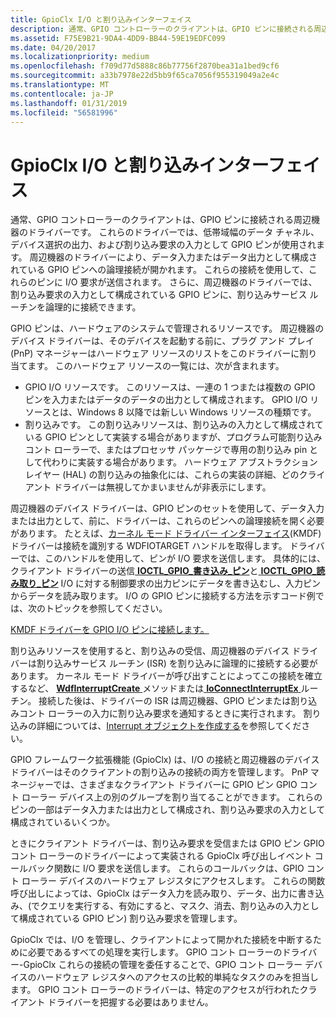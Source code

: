 ```yaml
---
title: GpioClx I/O と割り込みインターフェイス
description: 通常、GPIO コントローラーのクライアントは、GPIO ピンに接続される周辺機器のドライバーです。
ms.assetid: F75E9B21-9DA4-4DD9-BB44-59E19EDFC099
ms.date: 04/20/2017
ms.localizationpriority: medium
ms.openlocfilehash: f709d77d5888c86b77756f2870bea31a1bed9cf6
ms.sourcegitcommit: a33b7978e22d5bb9f65ca7056f955319049a2e4c
ms.translationtype: MT
ms.contentlocale: ja-JP
ms.lasthandoff: 01/31/2019
ms.locfileid: "56581996"
---
```

# <a name="gpioclx-io-and-interrupt-interfaces"></a>GpioClx I/O と割り込みインターフェイス


通常、GPIO コントローラーのクライアントは、GPIO ピンに接続される周辺機器のドライバーです。 これらのドライバーでは、低帯域幅のデータ チャネル、デバイス選択の出力、および割り込み要求の入力として GPIO ピンが使用されます。 周辺機器のドライバーにより、データ入力またはデータ出力として構成されている GPIO ピンへの論理接続が開かれます。 これらの接続を使用して、これらのピンに I/O 要求が送信されます。 さらに、周辺機器のドライバーでは、割り込み要求の入力として構成されている GPIO ピンに、割り込みサービス ルーチンを論理的に接続できます。

GPIO ピンは、ハードウェアのシステムで管理されるリソースです。 周辺機器のデバイス ドライバーは、そのデバイスを起動する前に、プラグ アンド プレイ (PnP) マネージャーはハードウェア リソースのリストをこのドライバーに割り当てます。 このハードウェア リソースの一覧には、次が含まれます。

-   GPIO I/O リソースです。 このリソースは、一連の 1 つまたは複数の GPIO ピンを入力またはデータのデータの出力として構成されます。 GPIO I/O リソースとは、Windows 8 以降では新しい Windows リソースの種類です。
-   割り込みです。 この割り込みリソースは、割り込みの入力として構成されている GPIO ピンとして実装する場合がありますが、プログラム可能割り込みコント ローラーで、またはプロセッサ パッケージで専用の割り込み pin として代わりに実装する場合があります。 ハードウェア アブストラクション レイヤー (HAL) の割り込みの抽象化には、これらの実装の詳細、どのクライアント ドライバーは無視してかまいませんが非表示にします。

周辺機器のデバイス ドライバーは、GPIO ピンのセットを使用して、データ入力または出力として、前に、ドライバーは、これらのピンへの論理接続を開く必要があります。 たとえば、[カーネル モード ドライバー インターフェイス](https://msdn.microsoft.com/library/windows/hardware/ff544296)(KMDF) ドライバーは接続を識別する WDFIOTARGET ハンドルを取得します。 ドライバーでは、このハンドルを使用して、ピンが I/O 要求を送信します。 具体的には、クライアント ドライバーの送信[ **IOCTL\_GPIO\_書き込み\_ピン**](https://msdn.microsoft.com/library/windows/hardware/hh406487)と[ **IOCTL\_GPIO\_読み取り\_ピン**](https://msdn.microsoft.com/library/windows/hardware/hh406483) I/O に対する制御要求の出力ピンにデータを書き込むし、入力ピンからデータを読み取ります。 I/O の GPIO ピンに接続する方法を示すコード例では、次のトピックを参照してください。

[KMDF ドライバーを GPIO I/O ピンに接続します。](https://msdn.microsoft.com/library/windows/hardware/hh406474)

割り込みリソースを使用すると、割り込みの受信、周辺機器のデバイス ドライバーは割り込みサービス ルーチン (ISR) を割り込みに論理的に接続する必要があります。 カーネル モード ドライバーが呼び出すことによってこの接続を確立するなど、 [ **WdfInterruptCreate** ](https://msdn.microsoft.com/library/windows/hardware/ff547345)メソッドまたは[ **IoConnectInterruptEx** ](https://msdn.microsoft.com/library/windows/hardware/ff548378)ルーチン。 接続した後は、ドライバーの ISR は周辺機器、GPIO ピンまたは割り込みコント ローラーの入力に割り込み要求を通知するときに実行されます。 割り込みの詳細については、[Interrupt オブジェクトを作成する](https://msdn.microsoft.com/library/windows/hardware/ff540757)を参照してください。

GPIO フレームワーク拡張機能 (GpioClx) は、I/O の接続と周辺機器のデバイス ドライバーはそのクライアントの割り込みの接続の両方を管理します。 PnP マネージャーでは、さまざまなクライアント ドライバーに GPIO ピン GPIO コント ローラー デバイス上の別のグループを割り当てることができます。 これらのピンの一部はデータ入力または出力として構成され、割り込み要求の入力として構成されているいくつか。

ときにクライアント ドライバーは、割り込み要求を受信または GPIO ピン GPIO コント ローラーのドライバーによって実装される GpioClx 呼び出しイベント コールバック関数に I/O 要求を送信します。 これらのコールバックは、GPIO コント ローラー デバイスのハードウェア レジスタにアクセスします。 これらの関数呼び出しによっては、GpioClx はデータ入力を読み取り、データ、出力に書き込み、(でクエリを実行する、有効にすると、マスク、消去、割り込みの入力として構成されている GPIO ピン) 割り込み要求を管理します。

GpioClx では、I/O を管理し、クライアントによって開かれた接続を中断するために必要であるすべての処理を実行します。 GPIO コント ローラーのドライバー-GpioClx これらの接続の管理を委任することで、GPIO コント ローラー デバイスのハードウェア レジスタへのアクセスの比較的単純なタスクのみを担当します。 GPIO コント ローラーのドライバーは、特定のアクセスが行われたクライアント ドライバーを把握する必要はありません。

 

 




